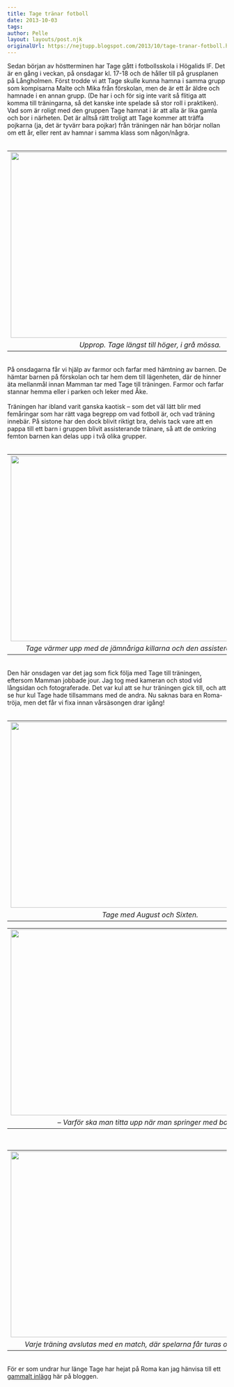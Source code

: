 ```yaml
---
title: Tage tränar fotboll
date: 2013-10-03
tags: 	
author: Pelle
layout: layouts/post.njk
originalUrl: https://nejtupp.blogspot.com/2013/10/tage-tranar-fotboll.html
---
```


<div class="p1">Sedan början av höstterminen har Tage gått i fotbollsskola i Högalids IF. Det är en gång i veckan, på onsdagar kl. 17-18 och de håller till på grusplanen på Långholmen. Först trodde vi att Tage skulle kunna hamna i samma grupp som kompisarna Malte och Mika från förskolan, men de är ett år äldre och hamnade i en annan grupp. (De har i och för sig inte varit så flitiga att komma till träningarna, så det kanske inte spelade så stor roll i praktiken). Vad som är roligt med den gruppen Tage hamnat i är att alla är lika gamla och bor i närheten. Det är alltså rätt troligt att Tage kommer att träffa pojkarna (ja, det är tyvärr bara pojkar) från träningen när han börjar nollan om ett år, eller rent av hamnar i samma klass som någon/några.<br><br><table align="center" cellpadding="0" cellspacing="0" class="tr-caption-container" style="margin-left: auto; margin-right: auto; text-align: center;"><tbody><tr><td style="text-align: center;"><img src="../../../../img/Fotbollstra%CC%88ning-PERK0884.jpg" height="426" width="640"></td></tr><tr><td class="tr-caption" style="text-align: center;"><i>Upprop. Tage längst till höger, i grå mössa.</i></td></tr></tbody></table></div><div class="p2"><br></div><div class="p1">På onsdagarna får vi hjälp av farmor och farfar med hämtning av barnen. De hämtar barnen på förskolan och tar hem dem till lägenheten, där de hinner äta mellanmål innan Mamman tar med Tage till träningen. Farmor och farfar stannar hemma eller i parken och leker med Åke.<br><br>Träningen har ibland varit ganska kaotisk – som det väl lätt blir med femåringar som har rätt vaga begrepp om vad fotboll är, och vad träning innebär. På sistone har den dock blivit riktigt bra, delvis tack vare att en pappa till ett barn i gruppen blivit assisterande tränare, så att de omkring femton barnen kan delas upp i två olika grupper.</div><div class="p2"><br><table align="center" cellpadding="0" cellspacing="0" class="tr-caption-container" style="margin-left: auto; margin-right: auto; text-align: center;"><tbody><tr><td style="text-align: center;"><img src="../../../../img/Fotbollstra%CC%88ning-PERK0888.jpg" height="426" width="640"></td></tr><tr><td class="tr-caption" style="text-align: center;"><i>Tage värmer upp med de jämnåriga killarna och den assisterande tränaren.</i></td></tr></tbody></table><br></div><div class="p1">Den här onsdagen var det jag som fick följa med Tage till träningen, eftersom Mamman jobbade jour. Jag tog med kameran och stod vid långsidan och fotograferade. Det var kul att se hur träningen gick till, och att se hur kul Tage hade tillsammans med de andra. Nu saknas bara en Roma-tröja, men det får vi fixa innan vårsäsongen drar igång!</div><div class="p2"><br><table align="center" cellpadding="0" cellspacing="0" class="tr-caption-container" style="margin-left: auto; margin-right: auto; text-align: center;"><tbody><tr><td style="text-align: center;"><img src="../../../../img/Fotbollstra%CC%88ning-PERK0892.jpg" height="426" width="640"></td></tr><tr><td class="tr-caption" style="text-align: center;"><i>Tage med August och Sixten.</i></td></tr></tbody></table></div><table align="center" cellpadding="0" cellspacing="0" class="tr-caption-container" style="margin-left: auto; margin-right: auto; text-align: center;"><tbody><tr><td style="text-align: center;"><img src="../../../../img/Fotbollstra%CC%88ning-PERK0910.jpg" height="426" width="640"></td></tr><tr><td class="tr-caption" style="text-align: center;"><i>– Varför ska man titta upp när man springer med bollen?</i></td></tr></tbody></table><br><table align="center" cellpadding="0" cellspacing="0" class="tr-caption-container" style="margin-left: auto; margin-right: auto; text-align: center;"><tbody><tr><td style="text-align: center;"><img src="../../../../img/Fotbollstra%CC%88ning-PERK0929.jpg" height="426" width="640"></td></tr><tr><td class="tr-caption" style="text-align: center;"><i>Varje träning avslutas med en match, där spelarna får turas om att stå i mål.</i></td></tr></tbody></table><div class="p1"><div class="separator" style="clear: both; text-align: center;"><br></div><div style="text-align: start;">För er som undrar hur länge Tage har hejat på Roma kan jag hänvisa till ett <a href="http://nejtupp.blogspot.com/2008/03/terblick-bb-och-hemkomst.html">gammalt inlägg</a> här på bloggen.</div></div>
